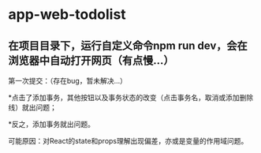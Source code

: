 # app-web-todolist

在项目目录下，运行自定义命令npm run dev，会在浏览器中自动打开网页（有点慢...）
--


第一次提交：（存在bug，暂未解决...）

*点击了添加事务，其他按钮以及事务状态的改变（点击事务名，取消或添加删除线）就出问题；


*反之，添加事务就出问题。


可能原因：对React的state和props理解出现偏差，亦或是变量的作用域问题。
